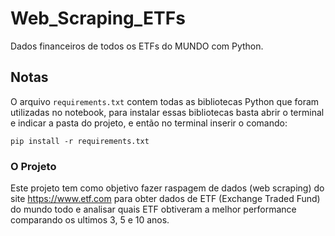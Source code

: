 # Web_Scraping_ETFs
Dados financeiros de todos os ETFs do MUNDO com Python.

## Notas
O arquivo `requirements.txt`  contem todas as bibliotecas Python que foram utilizadas no notebook, para instalar essas bibliotecas basta abrir o terminal e indicar a pasta do projeto, e então no terminal inserir o comando:
```
pip install -r requirements.txt
```

### O Projeto
Este projeto tem como objetivo fazer raspagem de dados (web scraping) do site https://www.etf.com para obter dados de ETF (Exchange Traded Fund) do mundo todo e analisar quais ETF obtiveram a melhor performance comparando os ultimos 3, 5 e 10 anos.


